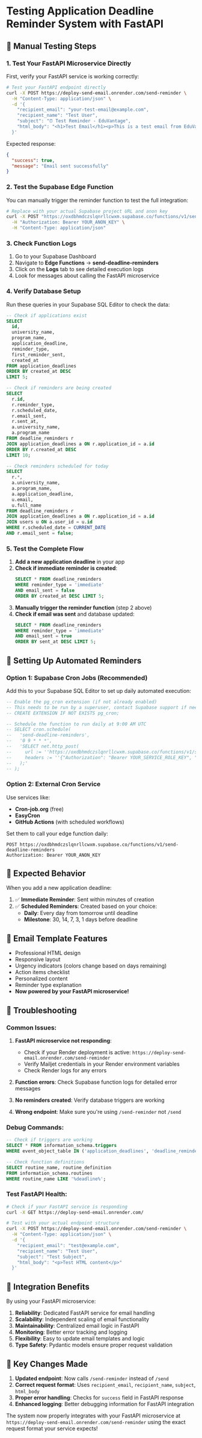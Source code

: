 # Testing Application Deadline Reminder System with FastAPI

## 🧪 Manual Testing Steps

### 1. **Test Your FastAPI Microservice Directly**

First, verify your FastAPI service is working correctly:

```bash
# Test your FastAPI endpoint directly
curl -X POST https://deploy-send-email.onrender.com/send-reminder \
  -H "Content-Type: application/json" \
  -d '{
    "recipient_email": "your-test-email@example.com",
    "recipient_name": "Test User",
    "subject": "⏰ Test Reminder - EduVantage",
    "html_body": "<h1>Test Email</h1><p>This is a test email from EduVantage deadline reminder system.</p><p>If you receive this, the FastAPI microservice is working correctly!</p>"
  }'
```

Expected response:
```json
{
  "success": true,
  "message": "Email sent successfully"
}
```

### 2. **Test the Supabase Edge Function**

You can manually trigger the reminder function to test the full integration:

```bash
# Replace with your actual Supabase project URL and anon key
curl -X POST "https://oxdbhmdczslqnrllcwxm.supabase.co/functions/v1/send-deadline-reminders" \
  -H "Authorization: Bearer YOUR_ANON_KEY" \
  -H "Content-Type: application/json"
```

### 3. **Check Function Logs**

1. Go to your Supabase Dashboard
2. Navigate to **Edge Functions** → **send-deadline-reminders**
3. Click on the **Logs** tab to see detailed execution logs
4. Look for messages about calling the FastAPI microservice

### 4. **Verify Database Setup**

Run these queries in your Supabase SQL Editor to check the data:

```sql
-- Check if applications exist
SELECT 
  id, 
  university_name, 
  program_name,
  application_deadline, 
  reminder_type, 
  first_reminder_sent,
  created_at
FROM application_deadlines 
ORDER BY created_at DESC 
LIMIT 5;

-- Check if reminders are being created
SELECT 
  r.id,
  r.reminder_type,
  r.scheduled_date,
  r.email_sent,
  r.sent_at,
  a.university_name,
  a.program_name
FROM deadline_reminders r
JOIN application_deadlines a ON r.application_id = a.id
ORDER BY r.created_at DESC 
LIMIT 10;

-- Check reminders scheduled for today
SELECT 
  r.*,
  a.university_name,
  a.program_name,
  a.application_deadline,
  u.email,
  u.full_name
FROM deadline_reminders r
JOIN application_deadlines a ON r.application_id = a.id
JOIN users u ON a.user_id = u.id
WHERE r.scheduled_date = CURRENT_DATE
AND r.email_sent = false;
```

### 5. **Test the Complete Flow**

1. **Add a new application deadline** in your app
2. **Check if immediate reminder is created**:
   ```sql
   SELECT * FROM deadline_reminders 
   WHERE reminder_type = 'immediate' 
   AND email_sent = false
   ORDER BY created_at DESC LIMIT 5;
   ```
3. **Manually trigger the reminder function** (step 2 above)
4. **Check if email was sent** and database updated:
   ```sql
   SELECT * FROM deadline_reminders 
   WHERE reminder_type = 'immediate' 
   AND email_sent = true
   ORDER BY sent_at DESC LIMIT 5;
   ```

## 🔧 **Setting Up Automated Reminders**

### Option 1: Supabase Cron Jobs (Recommended)

Add this to your Supabase SQL Editor to set up daily automated execution:

```sql
-- Enable the pg_cron extension (if not already enabled)
-- This needs to be run by a superuser, contact Supabase support if needed
-- CREATE EXTENSION IF NOT EXISTS pg_cron;

-- Schedule the function to run daily at 9:00 AM UTC
-- SELECT cron.schedule(
--   'send-deadline-reminders',
--   '0 9 * * *',
--   'SELECT net.http_post(
--     url := ''https://oxdbhmdczslqnrllcwxm.supabase.co/functions/v1/send-deadline-reminders'',
--     headers := ''{"Authorization": "Bearer YOUR_SERVICE_ROLE_KEY", "Content-Type": "application/json"}''::jsonb
--   );'
-- );
```

### Option 2: External Cron Service

Use services like:
- **Cron-job.org** (free)
- **EasyCron** 
- **GitHub Actions** (with scheduled workflows)

Set them to call your edge function daily:
```
POST https://oxdbhmdczslqnrllcwxm.supabase.co/functions/v1/send-deadline-reminders
Authorization: Bearer YOUR_ANON_KEY
```

## 🎯 **Expected Behavior**

When you add a new application deadline:

1. ✅ **Immediate Reminder**: Sent within minutes of creation
2. ✅ **Scheduled Reminders**: Created based on your choice:
   - **Daily**: Every day from tomorrow until deadline
   - **Milestone**: 30, 14, 7, 3, 1 days before deadline

## 📧 **Email Template Features**

- Professional HTML design
- Responsive layout
- Urgency indicators (colors change based on days remaining)
- Action items checklist
- Personalized content
- Reminder type explanation
- **Now powered by your FastAPI microservice!**

## 🚨 **Troubleshooting**

### Common Issues:

1. **FastAPI microservice not responding**: 
   - Check if your Render deployment is active: `https://deploy-send-email.onrender.com/send-reminder`
   - Verify Mailjet credentials in your Render environment variables
   - Check Render logs for any errors
   
2. **Function errors**: Check Supabase function logs for detailed error messages

3. **No reminders created**: Verify database triggers are working

4. **Wrong endpoint**: Make sure you're using `/send-reminder` not `/send`

### Debug Commands:

```sql
-- Check if triggers are working
SELECT * FROM information_schema.triggers 
WHERE event_object_table IN ('application_deadlines', 'deadline_reminders');

-- Check function definitions
SELECT routine_name, routine_definition 
FROM information_schema.routines 
WHERE routine_name LIKE '%deadline%';
```

### Test FastAPI Health:

```bash
# Check if your FastAPI service is responding
curl -X GET https://deploy-send-email.onrender.com/

# Test with your actual endpoint structure
curl -X POST https://deploy-send-email.onrender.com/send-reminder \
  -H "Content-Type: application/json" \
  -d '{
    "recipient_email": "test@example.com",
    "recipient_name": "Test User", 
    "subject": "Test Subject",
    "html_body": "<p>Test HTML content</p>"
  }'
```

## 🔄 **Integration Benefits**

By using your FastAPI microservice:

1. **Reliability**: Dedicated FastAPI service for email handling
2. **Scalability**: Independent scaling of email functionality  
3. **Maintainability**: Centralized email logic in FastAPI
4. **Monitoring**: Better error tracking and logging
5. **Flexibility**: Easy to update email templates and logic
6. **Type Safety**: Pydantic models ensure proper request validation

## 📝 **Key Changes Made**

1. **Updated endpoint**: Now calls `/send-reminder` instead of `/send`
2. **Correct request format**: Uses `recipient_email`, `recipient_name`, `subject`, `html_body`
3. **Proper error handling**: Checks for `success` field in FastAPI response
4. **Enhanced logging**: Better debugging information for FastAPI integration

The system now properly integrates with your FastAPI microservice at `https://deploy-send-email.onrender.com/send-reminder` using the exact request format your service expects!
